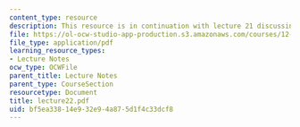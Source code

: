 ```yaml
---
content_type: resource
description: This resource is in continuation with lecture 21 discussing fluids further.
file: https://ol-ocw-studio-app-production.s3.amazonaws.com/courses/12-520-geodynamics-fall-2006/bf5ea33814e932e94a875d1f4c33dcf8_lecture22.pdf
file_type: application/pdf
learning_resource_types:
- Lecture Notes
ocw_type: OCWFile
parent_title: Lecture Notes
parent_type: CourseSection
resourcetype: Document
title: lecture22.pdf
uid: bf5ea338-14e9-32e9-4a87-5d1f4c33dcf8
---
```

